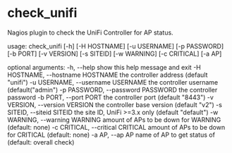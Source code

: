 # check_unifi
Nagios plugin to check the UniFi Controller for AP status.

usage: check_unifi [-h] [-H HOSTNAME] [-u USERNAME] [-p PASSWORD] [-b PORT]
                   [-v VERSION] [-s SITEID] [-w WARNING] [-c CRITICAL] [-a AP]

optional arguments:
  -h, --help            show this help message and exit
  -H HOSTNAME, --hostname HOSTNAME
                        the controller address (default "unifi")
  -u USERNAME, --username USERNAME
                        the controller username (default("admin")
  -p PASSWORD, --password PASSWORD
                        the controller password
  -b PORT, --port PORT  the controller port (default "8443")
  -v VERSION, --version VERSION
                        the controller base version (default "v2")
  -s SITEID, --siteid SITEID
                        the site ID, UniFi >=3.x only (default "default")
  -w WARNING, --warning WARNING
                        amount of APs to be down for WARNING (default: none)
  -c CRITICAL, --critical CRITICAL
                        amount of APs to be down for CRITICAL (default: none)
  -a AP, --ap AP        name of AP to get status of (default: overall check)
